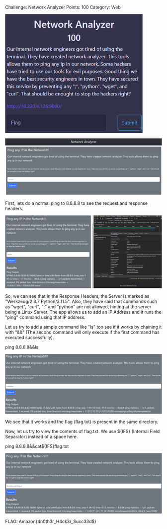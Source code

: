 Challenge: Network Analyzer
Points: 100
Category: Web

![Alt text](screenshots/networkanalyzer1.png)

![Alt text](screenshots/networkanalyzer2.png)

First, lets do a normal ping to 8.8.8.8 to see the request and response headers.

![Alt text](screenshots/networkanalyzer3.png)

So, we can see that in the Response Headers, the Server is marked as "Werkzeug/2.3.7 Python/3.11.5". Also, they have said that commands such as "wget", "curl", ";" and "python" are not allowed, hinting at the server being a Linux Server. The app allows us to add an IP Address and it runs the "ping" command using that IP address.

Let us try to add a simple command like "ls" too see if it works by chaining it with "&&" (The second command will only execute if the first command has executed successfully).

ping 8.8.8.8&&ls

![Alt text](screenshots/networkanalyzer4.png)

We see that it works and the flag (flag.txt) is present in the same directory.

Now, let us try to view the contents of flag.txt. We use ${IFS} (Internal Field Separator) instead of a space here.

ping 8.8.8.8&&cat${IFS}flag.txt

![Alt text](screenshots/networkanalyzer5.png)

FLAG: Amazon{4n0th3r_H4ck3r_Succ33d$}